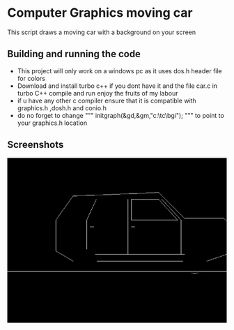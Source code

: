 # Computer Graphics moving car

This script draws a moving car with  a background on your screen 

## Building and running the code


- This project will only work on a windows pc as it uses dos.h header file for colors
- Download and install turbo c++ if you dont have it and  the file car.c in turbo C++ compile and run enjoy the fruits of my labour
- if u have any other c compiler ensure that it is compatible with graphics.h ,dosh.h and conio.h
- do no forget to change """ initgraph(&gd,&gm,"c:\\tc\\bgi"); """ to point to your graphics.h location 

## Screenshots

<img src="screenshots/car.png"> 
